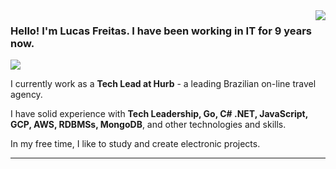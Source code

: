 <img align='right' src="https://github-readme-stats.vercel.app/api?username=lucasfreitas-dev&show_icons=true&title_color=783c00&text_color=af552e&icon_color=783c00&bg_color=f8efd4&cache_seconds=2300">

### Hello! I'm Lucas Freitas. I have been working in IT for 9 years now. 

<img src="https://img.shields.io/static/v1?label=Overview&message=Lucas%20Freitas&color=f8efd4&style=for-the-badge&logo=GitHub">

<p>

I currently work as a **Tech Lead at Hurb** - a leading Brazilian on-line travel agency. <br/>

I have solid experience with **Tech Leadership, Go, C# .NET, JavaScript, GCP, AWS, RDBMSs, MongoDB**, and other technologies and skills.

In my free time, I like to study and create electronic projects.

</p>
<hr>

